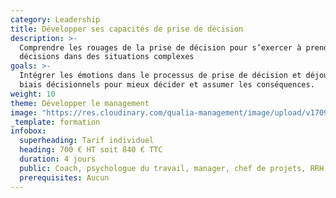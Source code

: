 ```yaml
---
category: Leadership
title: Développer ses capacités de prise de décision
description: >-
  Comprendre les rouages de la prise de décision pour s’exercer à prendre des
  décisions dans des situations complexes
goals: >-
  Intégrer les émotions dans le processus de prise de décision et déjouer les
  biais décisionnels pour mieux décider et assumer les conséquences.
weight: 10
theme: Développer le management
image: "https://res.cloudinary.com/qualia-management/image/upload/v1709193921/flower_xtyxkp.jpg"
_template: formation
infobox:
  superheading: Tarif individuel
  heading: 700 € HT soit 840 € TTC
  duration: 4 jours
  public: Coach, psychologue du travail, manager, chef de projets, RRH, consultant
  prerequisites: Aucun
---
```

